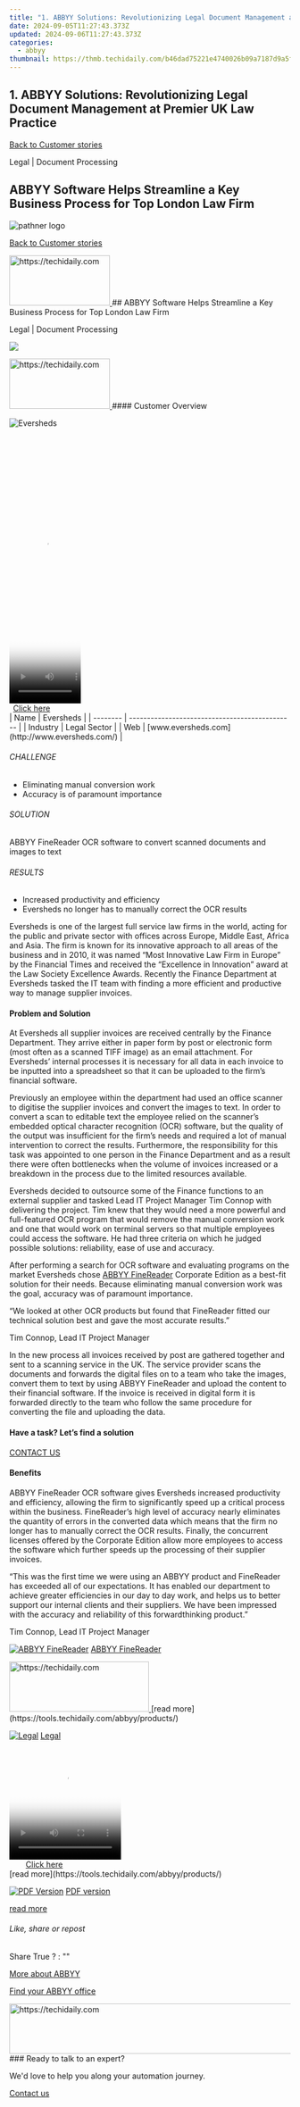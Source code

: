 ```yaml
---
title: "1. ABBYY Solutions: Revolutionizing Legal Document Management at Premier UK Law Practice"
date: 2024-09-05T11:27:43.373Z
updated: 2024-09-06T11:27:43.373Z
categories:
  - abbyy
thumbnail: https://thmb.techidaily.com/b46dad75221e4740026b09a7187d9a5f274b77721a6e7c2a0a28f40e4058b1a9.jpg
---
```


## 1. ABBYY Solutions: Revolutionizing Legal Document Management at Premier UK Law Practice

[Back to Customer stories](https://tools.techidaily.com/abbyy/products/)

Legal | Document Processing

## ABBYY Software Helps Streamline a Key Business Process for Top London Law Firm

![pathner logo](https://content.abbyy.com/-/media/project/abbyy/abbyy/logos-white/abbyy.png?h=40&iar=0&w=120)

[Back to Customer stories](https://tools.techidaily.com/abbyy/products/)

<!-- affiliate ads begin -->
<a href="https://aligracehair.sjv.io/c/5597632/2135353/19272" target="_top" id="2135353">
  <img src="//a.impactradius-go.com/display-ad/19272-2135353" border="0" alt="https://techidaily.com" width="180" height="90"/>
</a>
<img height="0" width="0" src="https://aligracehair.sjv.io/i/5597632/2135353/19272" style="position:absolute;visibility:hidden;" border="0" />
<!-- affiliate ads end -->
## ABBYY Software Helps Streamline a Key Business Process for Top London Law Firm

Legal | Document Processing 

![](https://static1.abbyy.com/abbyycommedia/14328/2-eversheds_fr_e.jpg) 

<!-- affiliate ads begin -->
<a href="https://aligracehair.sjv.io/c/5597632/2135411/19272" target="_top" id="2135411">
  <img src="//a.impactradius-go.com/display-ad/19272-2135411" border="0" alt="https://techidaily.com" width="180" height="90"/>
</a>
<img height="0" width="0" src="https://aligracehair.sjv.io/i/5597632/2135411/19272" style="position:absolute;visibility:hidden;" border="0" />
<!-- affiliate ads end -->
#### Customer Overview

![Eversheds](https://static2.abbyy.com/abbyycommedia/14442/eversheds-logo.jpg) 

<!-- affiliate ads begin -->
<span id="1975555">
					<video width="128" height="480" style="cursor:pointer"
           poster="//a.impactradius-go.com/display-clicktoplayimage/1975555.png"
           onclick="if(!this.playClicked){this.play();this.setAttribute('controls',true);this.playClicked=true;}">
	   <source src="//a.impactradius-go.com/display-ad/22993-1975555">
	   <img src="//a.impactradius-go.com/display-clicktoplayimage/1975555.png" style="border: none; height: 100%; width: 100%; object-fit: contain">
	</video>
	<div style="width:80px;text-align:center"><a href="javascript:window.open(decodeURIComponent('https%3A%2F%2Fhomestyler.sjv.io%2Fc%2F5597632%2F1975555%2F22993'), '_blank');void(0);">Click here</a></div>
</span>
<img height="0" width="0" src="https://imp.pxf.io/i/5597632/1975555/22993" style="position:absolute;visibility:hidden;" border="0" />
<!-- affiliate ads end -->
| Name     | Eversheds                                      |
| -------- | ---------------------------------------------- |
| Industry | Legal Sector                                   |
| Web      | [www.eversheds.com](http://www.eversheds.com/) |

###### CHALLENGE

* Eliminating manual conversion work
* Accuracy is of paramount importance

###### SOLUTION

ABBYY FineReader OCR software to convert scanned documents and images to text

###### RESULTS

* Increased productivity and efficiency
* Eversheds no longer has to manually correct the OCR results

Eversheds is one of the largest full service law firms in the world, acting for the public and private sector with offices across Europe, Middle East, Africa and Asia. The firm is known for its innovative approach to all areas of the business and in 2010, it was named “Most Innovative Law Firm in Europe” by the Financial Times and received the “Excellence in Innovation” award at the Law Society Excellence Awards. Recently the Finance Department at Eversheds tasked the IT team with finding a more efficient and productive way to manage supplier invoices.

#### Problem and Solution

At Eversheds all supplier invoices are received centrally by the Finance Department. They arrive either in paper form by post or electronic form (most often as a scanned TIFF image) as an email attachment. For Eversheds’ internal processes it is necessary for all data in each invoice to be inputted into a spreadsheet so that it can be uploaded to the firm’s financial software.

Previously an employee within the department had used an office scanner to digitise the supplier invoices and convert the images to text. In order to convert a scan to editable text the employee relied on the scanner’s embedded optical character recognition (OCR) software, but the quality of the output was insufficient for the firm’s needs and required a lot of manual intervention to correct the results. Furthermore, the responsibility for this task was appointed to one person in the Finance Department and as a result there were often bottlenecks when the volume of invoices increased or a breakdown in the process due to the limited resources available.

Eversheds decided to outsource some of the Finance functions to an external supplier and tasked Lead IT Project Manager Tim Connop with delivering the project. Tim knew that they would need a more powerful and full-featured OCR program that would remove the manual conversion work and one that would work on terminal servers so that multiple employees could access the software. He had three criteria on which he judged possible solutions: reliability, ease of use and accuracy.

After performing a search for OCR software and evaluating programs on the market Eversheds chose [ABBYY FineReader](https://tools.techidaily.com/abbyy/products/) Corporate Edition as a best-fit solution for their needs. Because eliminating manual conversion work was the goal, accuracy was of paramount importance.

 “We looked at other OCR products but found that FineReader fitted our technical solution best and gave the most accurate results.”

 Tim Connop, Lead IT Project Manager

In the new process all invoices received by post are gathered together and sent to a scanning service in the UK. The service provider scans the documents and forwards the digital files on to a team who take the images, convert them to text by using ABBYY FineReader and upload the content to their financial software. If the invoice is received in digital form it is forwarded directly to the team who follow the same procedure for converting the file and uploading the data.

#### Have a task? Let’s find a solution

[CONTACT US](https://tools.techidaily.com/abbyy/products/) 

#### Benefits

ABBYY FineReader OCR software gives Eversheds increased productivity and efficiency, allowing the firm to significantly speed up a critical process within the business. FineReader’s high level of accuracy nearly eliminates the quantity of errors in the converted data which means that the firm no longer has to manually correct the OCR results. Finally, the concurrent licenses offered by the Corporate Edition allow more employees to access the software which further speeds up the processing of their supplier invoices.

 “This was the first time we were using an ABBYY product and FineReader has exceeded all of our expectations. It has enabled our department to achieve greater efficiencies in our day to day work, and helps us to better support our internal clients and their suppliers. We have been impressed with the accuracy and reliability of this forwardthinking product.”

 Tim Connop, Lead IT Project Manager

[![ABBYY FineReader](https://static1.abbyy.com/abbyycommedia/14345/2-finereader.jpg)](https://tools.techidaily.com/abbyy/products/) [ABBYY FineReader](https://tools.techidaily.com/abbyy/products/) 

<!-- affiliate ads begin -->
<a href="https://bluettius.sjv.io/c/5597632/2139108/17108" target="_top" id="2139108">
  <img src="//a.impactradius-go.com/display-ad/17108-2139108" border="0" alt="https://techidaily.com" width="250" height="90"/>
</a>
<img height="0" width="0" src="https://bluettius.sjv.io/i/5597632/2139108/17108" style="position:absolute;visibility:hidden;" border="0" />
<!-- affiliate ads end -->
[read more](https://tools.techidaily.com/abbyy/products/) 

[![Legal](https://static2.abbyy.com/abbyycommedia/14362/12-legal.jpg)](https://tools.techidaily.com/abbyy/products/) [Legal](https://tools.techidaily.com/abbyy/products/) 

<!-- affiliate ads begin -->
<span id="1328683">
					<video width="200" height="200" style="cursor:pointer"
           poster="//a.impactradius-go.com/display-clicktoplayimage/1328683.png"
           onclick="if(!this.playClicked){this.play();this.setAttribute('controls',true);this.playClicked=true;}">
	   <source src="//a.impactradius-go.com/display-ad/15852-1328683">
	   <img src="//a.impactradius-go.com/display-clicktoplayimage/1328683.png" style="border: none; height: 100%; width: 100%; object-fit: contain">
	</video>
	<div style="width:125px;text-align:center"><a href="javascript:window.open(decodeURIComponent('https%3A%2F%2Fthefitville.pxf.io%2Fc%2F5597632%2F1328683%2F15852'), '_blank');void(0);">Click here</a></div>
</span>
<img height="0" width="0" src="https://imp.pxf.io/i/5597632/1328683/15852" style="position:absolute;visibility:hidden;" border="0" />
<!-- affiliate ads end -->
[read more](https://tools.techidaily.com/abbyy/products/) 

[![PDF Version](https://static4.abbyy.com/abbyycommedia/14327/2a-eversheds_fr_e_small.jpg)](https://static1.abbyy.com/abbyycommedia/1191/cs%5Feversheds%5Ffr%5Fe.pdf "PDF version") [PDF version](https://static1.abbyy.com/abbyycommedia/1191/cs%5Feversheds%5Ffr%5Fe.pdf "PDF version") 

[read more](https://static1.abbyy.com/abbyycommedia/1191/cs%5Feversheds%5Ffr%5Fe.pdf "PDF version") 

###### Like, share or repost

Share  True ?  : "" 

[More about ABBYY](https://tools.techidaily.com/abbyy/products/) 

[Find your ABBYY office](https://tools.techidaily.com/abbyy/products/) 

<!-- affiliate ads begin -->
<a href="https://bluettius.sjv.io/c/5597632/2139115/17108" target="_top" id="2139115">
  <img src="//a.impactradius-go.com/display-ad/17108-2139115" border="0" alt="https://techidaily.com" width="728" height="90"/>
</a>
<img height="0" width="0" src="https://bluettius.sjv.io/i/5597632/2139115/17108" style="position:absolute;visibility:hidden;" border="0" />
<!-- affiliate ads end -->
### Ready to talk to an expert?

We'd love to help you along your automation journey.

[Contact us](https://tools.techidaily.com/abbyy/products/)

<ins class="adsbygoogle"
     style="display:block"
     data-ad-format="autorelaxed"
     data-ad-client="ca-pub-7571918770474297"
     data-ad-slot="1223367746"></ins>



<ins class="adsbygoogle"
     style="display:block"
     data-ad-client="ca-pub-7571918770474297"
     data-ad-slot="8358498916"
     data-ad-format="auto"
     data-full-width-responsive="true"></ins>


